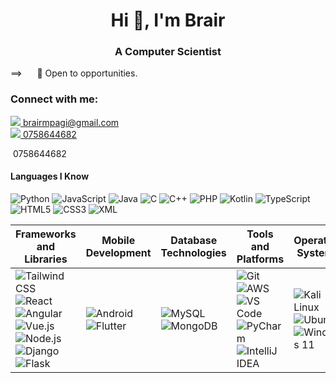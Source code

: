 <h1 align="center">Hi 👋, I'm Brair</h1>
<h3 align="center">A Computer Scientist</h3>


 ==>  &nbsp;&nbsp;&nbsp;&nbsp;  👀 Open to opportunities.

<h3 align="left">Connect with me:</h3>

<a href="mailto:brairmpagi@gmail.com">
 <img src="https://img.icons8.com/?size=20&id=6BBCqlzE4iKd&format=png&color=000000">
 brairmpagi@gmail.com</a>
<br/>
 <a href="https://wa.me/+256758644682" target="_blank" rel="noopener noreferrer">
  <img src="https://img.icons8.com/?size=20&id=AltfLkFSP7XN&format=png&color=000000">
  0758644682
</a>
<br/>
<p>
  <img href="https://img.icons8.com/?size=20&id=58pGdHAS6Va3&format=png&color=000000">
  0758644682 </p>
 
#### Languages I Know

 ![Python](https://img.icons8.com/color/25/000000/python.png)  ![JavaScript](https://img.icons8.com/color/25/000000/javascript.png) ![Java](https://img.icons8.com/color/25/000000/java-coffee-cup-logo.png) <img src="https://img.icons8.com/?size=25&id=JRi615uFErMu&format=png&color=000000" alt="C"/> ![C++](https://img.icons8.com/color/25/000000/c-plus-plus-logo.png)  ![PHP](https://img.icons8.com/color/25/000000/php.png) ![Kotlin](https://img.icons8.com/color/25/000000/kotlin.png)  ![TypeScript](https://img.icons8.com/ios/50/000000/typescript.png) 
 ![HTML5](https://img.icons8.com/color/25/000000/html-5.png) ![CSS3](https://img.icons8.com/color/25/000000/css3.png)  ![XML](https://img.icons8.com/color/25/000000/xml.png) 


<table>
  <thead>
    <tr>
      <th>Frameworks and Libraries</th>
      <th>Mobile Development</th>
      <th>Database Technologies</th>
      <th>Tools and Platforms</th>
      <th>Operating Systems</th>
    </tr>
  </thead>
  <tbody>
    <tr>
      <td>
        <img src="https://img.icons8.com/?size=25&id=4PiNHtUJVbLs&format=png&color=000000" alt="Tailwind CSS"/>
        <img src="https://img.icons8.com/color/25/000000/react-native.png" alt="React"/>
        <img src="https://img.icons8.com/color/25/000000/angularjs.png" alt="Angular"/>
        <img src="https://img.icons8.com/color/25/000000/vue-js.png" alt="Vue.js"/>
        <img src="https://img.icons8.com/color/25/000000/nodejs.png" alt="Node.js"/>
        <img src="https://img.icons8.com/color/25/000000/django.png" alt="Django"/>
        <img src="https://img.icons8.com/ios/50/000000/flask.png" alt="Flask"/>
      </td>
      <td>
        <img src="https://img.icons8.com/color/25/000000/android-os.png" alt="Android"/>
        <img src="https://img.icons8.com/color/25/000000/flutter.png" alt="Flutter"/>
      </td>
      <td>
        <img src="https://img.icons8.com/color/25/000000/mysql-logo.png" alt="MySQL"/>
        <img src="https://img.icons8.com/color/25/000000/mongodb.png" alt="MongoDB"/>
      </td>
      <td>
        <img src="https://img.icons8.com/color/25/000000/git.png" alt="Git"/>
        <img src="https://img.icons8.com/color/25/000000/amazon-web-services.png" alt="AWS"/>
        <img src="https://img.icons8.com/color/25/000000/visual-studio-code-2019.png" alt="VS Code"/>
        <img src="https://img.icons8.com/color/25/000000/pycharm.png" alt="PyCharm"/>
        <img src="https://img.icons8.com/color/25/000000/intellij-idea.png" alt="IntelliJ IDEA"/>
      </td>
      <td>
        <img src="https://img.icons8.com/?size=25&id=CIAZz2CYc6Kc&format=png&color=000000" alt="Kali Linux"/>
        <img src="https://img.icons8.com/color/25/000000/ubuntu.png" alt="Ubuntu"/>
        <img src="https://img.icons8.com/?size=25&id=TuXN3JNUBGOT&format=png&color=000000" alt="Windows 11"/>
      </td>
    </tr>
  </tbody>
</table>
